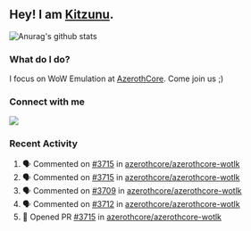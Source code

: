 ## Hey! I am [Kitzunu](https://Github.com/Kitzunu).

![Anurag's github stats](https://github-readme-stats.kitzunu.vercel.app/api?username=Kitzunu&show_icons=true)

### What do I do?

I focus on WoW Emulation at [AzerothCore](https://Github.com/AzerothCore). Come join us ;)

### Connect with me
[![](https://img.shields.io/badge/AzerothCore%20Discord-Connect%20with%20me!-green)](https://discord.com/invite/gkt4y2x)

### Recent Activity

<!--START_SECTION:activity-->
1. 🗣 Commented on [#3715](https://github.com/azerothcore/azerothcore-wotlk/issues/3715) in [azerothcore/azerothcore-wotlk](https://github.com/azerothcore/azerothcore-wotlk)
2. 🗣 Commented on [#3715](https://github.com/azerothcore/azerothcore-wotlk/issues/3715) in [azerothcore/azerothcore-wotlk](https://github.com/azerothcore/azerothcore-wotlk)
3. 🗣 Commented on [#3709](https://github.com/azerothcore/azerothcore-wotlk/issues/3709) in [azerothcore/azerothcore-wotlk](https://github.com/azerothcore/azerothcore-wotlk)
4. 🗣 Commented on [#3712](https://github.com/azerothcore/azerothcore-wotlk/issues/3712) in [azerothcore/azerothcore-wotlk](https://github.com/azerothcore/azerothcore-wotlk)
5. 💪 Opened PR [#3715](https://github.com/azerothcore/azerothcore-wotlk/pull/3715) in [azerothcore/azerothcore-wotlk](https://github.com/azerothcore/azerothcore-wotlk)
<!--END_SECTION:activity-->
